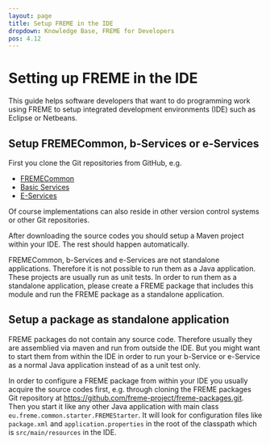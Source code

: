 ```yaml
---
layout: page
title: Setup FREME in the IDE
dropdown: Knowledge Base, FREME for Developers
pos: 4.12
---
```


# Setting up FREME in the IDE

This guide helps software developers that want to do programming work using FREME to setup integrated development environments (IDE) such as Eclipse or Netbeans.

## Setup FREMECommon, b-Services or e-Services

First you clone the Git repositories from GitHub, e.g.

* [FREMECommon](https://github.com/freme-project/FREMECommon.git)
* [Basic Services](https://github.com/freme-project/basic-services.git)
* [E-Services](https://github.com/freme-project/e-services.git)

Of course implementations can also reside in other version control systems or other Git repositories.

After downloading the source codes you should setup a Maven project within your IDE. The rest should happen automatically.

FREMECommon, b-Services and e-Services are not standalone applications. Therefore it is not possible to run them as a Java application. These projects are usually run as unit tests. In order to run them as a standalone application, please create a FREME package that includes this module and run the FREME package as a standalone application.

## Setup a package as standalone application

FREME packages do not contain any source code. Therefore usually they are assemblied via maven and run from outside the IDE. But you might want to start them from within the IDE in order to run your b-Service or e-Service as a normal Java application instead of as a unit test only.

In order to configure a FREME package from within your IDE you usually acquire the source codes first, e.g. through cloning the FREME packages Git repository at https://github.com/freme-project/freme-packages.git. Then you start it like any other Java application with main class `eu.freme.common.starter.FREMEStarter`. It will look for configuration files like `package.xml` and `application.properties` in the root of the classpath which is `src/main/resources` in the IDE.